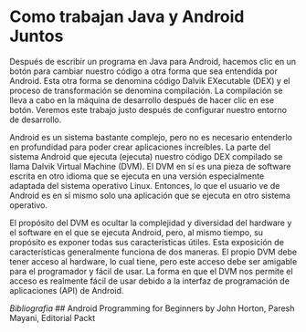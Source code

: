 # Como trabajan Java y Android Juntos

Después de escribir un programa en Java para Android, hacemos clic en un botón para cambiar nuestro código a otra forma que sea entendida por Android. Esta otra forma se denomina código Dalvik EXecutable (DEX) y el proceso de transformación se denomina compilación. La compilación se lleva a cabo en la máquina de desarrollo después de hacer clic en ese botón. Veremos este trabajo justo después de configurar nuestro entorno de desarrollo.

Android es un sistema bastante complejo, pero no es necesario entenderlo en profundidad para poder crear aplicaciones increíbles. La parte del sistema Android que ejecuta (ejecuta) nuestro código DEX compilado se llama Dalvik Virtual Machine (DVM). El DVM en sí es una pieza de software escrita en otro idioma que se ejecuta en una versión especialmente adaptada del sistema operativo Linux. Entonces, lo que el usuario ve de Android es en sí mismo solo una aplicación que se ejecuta en otro sistema operativo.

El propósito del DVM es ocultar la complejidad y diversidad del hardware y el software en el que se ejecuta Android, pero, al mismo tiempo, su propósito es exponer todas sus características útiles. Esta exposición de características generalmente funciona de dos maneras. El propio DVM debe tener acceso al hardware, lo cual tiene, pero este acceso debe ser amigable para el programador y fácil de usar. La forma en que el DVM nos permite el acceso es realmente fácil de usar debido a la interfaz de programación de aplicaciones (API) de Android.


*Bibliografia* ## Android Programming for Beginners by John Horton, Paresh Mayani, Editorial Packt
